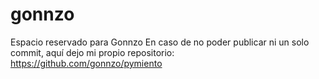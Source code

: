 # gonnzo
Espacio reservado para Gonnzo
En caso de no poder publicar ni un solo commit, aquí dejo mi propio repositorio:
https://github.com/gonnzo/pymiento

